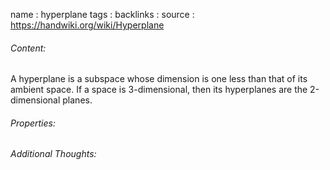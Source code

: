 name : hyperplane
tags : 
backlinks : 
source : https://handwiki.org/wiki/Hyperplane

###### Content:
A hyperplane is a subspace whose dimension is one less than that of its ambient space. If a space is 3-dimensional, then its hyperplanes are the 2-dimensional planes.

###### Properties:


###### Additional Thoughts:
